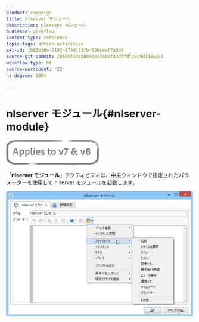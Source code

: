 ```yaml
---
product: campaign
title: nlserver モジュール
description: nlserver モジュール
audience: workflow
content-type: reference
topic-tags: action-activities
exl-id: 1b62b36e-9103-473d-817b-956ceaf7a0b5
source-git-commit: 20509f44c5b8e0827a09f44dffdf2ec9d11652a1
workflow-type: ht
source-wordcount: '22'
ht-degree: 100%

---
```


# nlserver モジュール{#nlserver-module}

![](../../assets/common.svg)

「**nlserver モジュール**」アクティビティは、中央ウィンドウで指定されたパラメーターを使用して nlserver モジュールを起動します。

![](assets/nlserver_module_edit.png)
